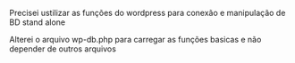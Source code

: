 Precisei ustilizar as funções do wordpress para conexão e manipulação de BD stand alone 

Alterei o arquivo wp-db.php para carregar as funções basicas e não depender de outros arquivos


<?php
DEFINE('WP_DEBUG',false);
$wp_version ="";
require_once("wp-db.php");

$wpdb = new wpdb('root', 'password', 'BD', 'localhost');

?>
